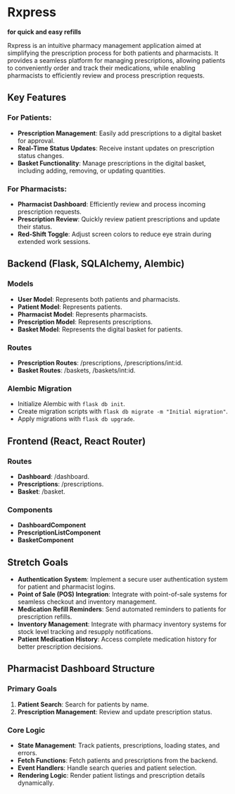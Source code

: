 # Rxpress  

 **for quick and easy refills**



Rxpress is an intuitive pharmacy management application aimed at simplifying the prescription process for both patients and pharmacists. It provides a seamless platform for managing prescriptions, allowing patients to conveniently order and track their medications, while enabling pharmacists to efficiently review and process prescription requests.

## Key Features

### For Patients:

- **Prescription Management**: Easily add prescriptions to a digital basket for approval.
- **Real-Time Status Updates**: Receive instant updates on prescription status changes.
- **Basket Functionality**: Manage prescriptions in the digital basket, including adding, removing, or updating quantities.

### For Pharmacists:

- **Pharmacist Dashboard**: Efficiently review and process incoming prescription requests.
- **Prescription Review**: Quickly review patient prescriptions and update their status.
- **Red-Shift Toggle**: Adjust screen colors to reduce eye strain during extended work sessions.


## Backend (Flask, SQLAlchemy, Alembic)

### Models

- **User Model**: Represents both patients and pharmacists.
- **Patient Model**: Represents patients.
- **Pharmacist Model**: Represents pharmacists.
- **Prescription Model**: Represents prescriptions.
- **Basket Model**: Represents the digital basket for patients.

### Routes

- **Prescription Routes**: /prescriptions, /prescriptions/int:id.
- **Basket Routes**: /baskets, /baskets/int:id.

### Alembic Migration

- Initialize Alembic with `flask db init`.
- Create migration scripts with `flask db migrate -m "Initial migration"`.
- Apply migrations with `flask db upgrade`.

## Frontend (React, React Router)

### Routes

- **Dashboard**: /dashboard.
- **Prescriptions**: /prescriptions.
- **Basket**: /basket.

### Components

- **DashboardComponent**
- **PrescriptionListComponent**
- **BasketComponent**

## Stretch Goals

- **Authentication System**: Implement a secure user authentication system for patient and pharmacist logins.
- **Point of Sale (POS) Integration**: Integrate with point-of-sale systems for seamless checkout and inventory management.
- **Medication Refill Reminders**: Send automated reminders to patients for prescription refills.
- **Inventory Management**: Integrate with pharmacy inventory systems for stock level tracking and resupply notifications.
- **Patient Medication History**: Access complete medication history for better prescription decisions.


## Pharmacist Dashboard Structure

### Primary Goals

1. **Patient Search**: Search for patients by name.
2. **Prescription Management**: Review and update prescription status.

### Core Logic

- **State Management**: Track patients, prescriptions, loading states, and errors.
- **Fetch Functions**: Fetch patients and prescriptions from the backend.
- **Event Handlers**: Handle search queries and patient selection.
- **Rendering Logic**: Render patient listings and prescription details dynamically.
